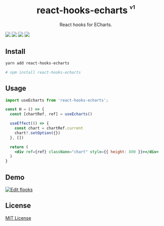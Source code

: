 <div align="center">
<h1>react-hooks-echarts <sup><sup><sub>v1</sub></sup></sup></h1>
React hooks for ECharts.
</div>

![](https://img.shields.io/npm/v/@pengyin/tools)
![](https://img.shields.io/github/license/peng-yin/tools)
![](https://img.shields.io/npm/types/@pengyin/tools)
![](https://img.shields.io/bundlephobia/min/@pengyin/tools)

## Install

```sh
yarn add react-hooks-echarts

# npm install react-hooks-echarts
```

## Usage

```jsx
import useEcharts from 'react-hooks-echarts';

const H = () => {
  const [chartRef, ref] = useEcharts()

  useEffect(() => {
    const chart = chartRef.current
    chart?.setOption({})
  }, [])

  return (
    <div ref={ref} className="chart" style={{ height: 800 }}></div>
  )
}
```


## Demo

[![Edit flooks](https://codesandbox.io/static/img/play-codesandbox.svg)](https://codesandbox.io/s/quiet-tdd-ff8ge?fontsize=14&hidenavigation=1&theme=dark)

## License

[MIT License](https://github.com/peng-yin/react-hooks-echarts/blob/main/LICENSE)

